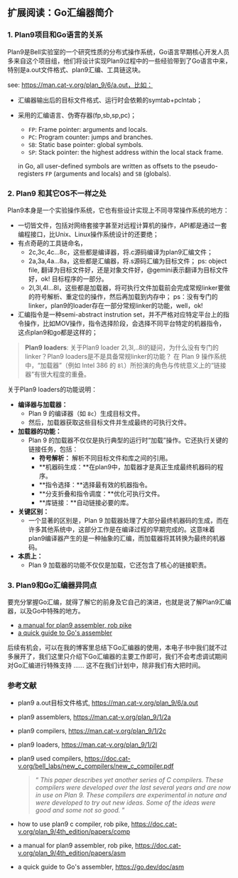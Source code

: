 ## 扩展阅读：Go汇编器简介

### 1. Plan9项目和Go语言的关系

Plan9是Bell实验室的一个研究性质的分布式操作系统，Go语言早期核心开发人员多来自这个项目组，他们将设计实现Plan9过程中的一些经验带到了Go语言中来，特别是a.out文件格式、plan9汇编、工具链这块。

see: https://man.cat-v.org/plan_9/6/a.out，比如：

- 汇编器输出后的目标文件格式、运行时会依赖的symtab+pclntab；
- 采用的汇编语言、伪寄存器(fp,sb,sp,pc)；

  - `FP`: Frame pointer: arguments and locals.
  - `PC`: Program counter: jumps and branches.
  - `SB`: Static base pointer: global symbols.
  - `SP`: Stack pointer: the highest address within the local stack frame.

  in Go, all user-defined symbols are written as offsets to the pseudo-registers `FP` (arguments and locals) and `SB` (globals).

### 2. Plan9 和其它OS不一样之处

Plan9本身是一个实验操作系统，它也有些设计实现上不同寻常操作系统的地方：

- 一切皆文件，包括对网络套接字甚至对远程计算机的操作，API都是通过一套编程接口，比Unix、Linux操作系统设计的还要绝；
- 有点奇葩的工具链命名，
  - 2c,3c,4c...8c，这些都是编译器，将.c源码编译为plan9汇编文件；
  - 2a,3a,4a...8a，这些都是汇编器，将.s源码汇编为目标文件；
    ps: object file, 翻译为目标文件好，还是对象文件好，@gemini表示翻译为目标文件好，ok! 目标程序的一部分。
  - 2l,3l,4l...8l，这些都是加载器，将可执行文件加载前会完成常规linker要做的符号解析、重定位的操作，然后再加载到内存中；
    ps：没有专门的linker，plan9的loader存在一部分常规linker的功能，well，ok!
- 汇编指令是一种semi-abstract instrution set，并不严格对应特定平台上的指令操作，比如MOV操作，指令选择阶段，会选择不同平台特定的机器指令，这点plan9和go都是这样的；

> **Plan9 loaders**: 关于Plan9 loader 2l,3l,..8l的疑问，为什么没有专门的linker？Plan9 loaders是不是具备常规linker的功能？
> 在 Plan 9 操作系统中，“加载器”（例如 Intel 386 的 `8l`）所扮演的角色与传统意义上的“链接器”有很大程度的重叠。

关于Plan9 loaders的功能说明：

* **编译器与加载器：**
  * Plan 9 的编译器（如 `8c`）生成目标文件。
  * 然后，加载器获取这些目标文件并生成最终的可执行文件。
* **加载器的功能：**
  * Plan 9 的加载器不仅仅是执行典型的运行时“加载”操作。它还执行关键的链接任务，包括：
    * **符号解析：** 解析不同目标文件和库之间的引用。
    * **机器码生成：**在plan9中，加载器才是真正生成最终机器码的程序。
    * **指令选择：**选择最有效的机器指令。
    * **分支折叠和指令调度：**优化可执行文件。
    * **库链接：**自动链接必要的库。
* **关键区别：**
  * 一个显著的区别是，Plan 9 加载器处理了大部分最终机器码的生成，而在许多其他系统中，这部分工作是在编译过程的早期完成的。这意味着plan9编译器产生的是一种抽象的汇编，而加载器将其转换为最终的机器码。
* **本质上：**
  * Plan 9 加载器的功能不仅仅是加载，它还包含了核心的链接职责。

### 3. Plan9和Go汇编器异同点

要充分掌握Go汇编，就得了解它的前身及它自己的演进，也就是说了解Plan9汇编器，以及Go中特殊的地方。

- [a manual for plan9 assembler, rob pike](https://doc.cat-v.org/plan_9/4th_edition/papers/asm)
- [a quick guide to Go&#39;s assembler](https://go.dev/doc/asm)

后续有机会，可以在我的博客里总结下Go汇编器的使用，本电子书中我们就不过多展开了，我们这里只介绍下Go汇编器的主要工作即可，我们不会考虑调试期间对Go汇编进行特殊支持 …… 这不在我们计划中，除非我们有大把时间。

### 参考文献

- plan9 a.out目标文件格式, https://man.cat-v.org/plan_9/6/a.out
- plan9 assemblers, https://man.cat-v.org/plan_9/1/2a
- plan9 compilers, https://man.cat-v.org/plan_9/1/2c
- plan9 loaders, https://man.cat-v.org/plan_9/1/2l
- plan9 used compilers, https://doc.cat-v.org/bell_labs/new_c_compilers/new_c_compiler.pdf

  > “ *This paper describes yet another series of C compilers. These compilers were developed over the last several years and are now in use on Plan 9. These compilers are experimental in nature and were developed to try out new ideas. Some of the ideas were good and some not so good.* ”
  >
- how to use plan9 c compiler, rob pike, https://doc.cat-v.org/plan_9/4th_edition/papers/comp
- a manual for plan9 assembler, rob pike, https://doc.cat-v.org/plan_9/4th_edition/papers/asm
- a quick guide to Go's assembler, https://go.dev/doc/asm
